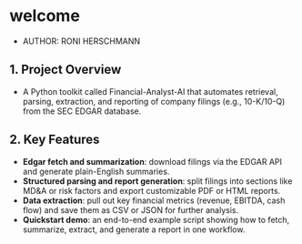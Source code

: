 # welcome
- AUTHOR: RONI HERSCHMANN

## 1. Project Overview
- A Python toolkit called Financial-Analyst-AI that automates retrieval, parsing, extraction, and reporting of company filings (e.g., 10-K/10-Q) from the SEC EDGAR database.

## 2. Key Features
- **Edgar fetch and summarization**: download filings via the EDGAR API and generate plain-English summaries.
- **Structured parsing and report generation**: split filings into sections like MD&A or risk factors and export customizable PDF or HTML reports.
- **Data extraction**: pull out key financial metrics (revenue, EBITDA, cash flow) and save them as CSV or JSON for further analysis.
- **Quickstart demo**: an end-to-end example script showing how to fetch, summarize, extract, and generate a report in one workflow.
